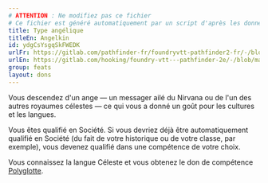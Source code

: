 ```yaml
---
# ATTENTION : Ne modifiez pas ce fichier
# Ce fichier est généré automatiquement par un script d'après les données du module Foundry VTT officiel et de sa traduction
title: Type angélique
titleEn: Angelkin
id: ydgCsYsgqSkFWEDK
urlFr: https://gitlab.com/pathfinder-fr/foundryvtt-pathfinder2-fr/-/blob/master/data/feats/ydgCsYsgqSkFWEDK.htm
urlEn: https://gitlab.com/hooking/foundry-vtt---pathfinder-2e/-/blob/master/packs/data/feats.db/angelkin.json
group: feats
layout: dons
---
```

Vous descendez d'un ange — un messager ailé du Nirvana ou de l'un des autres royaumes célestes — ce qui vous a donné un goût pour les cultures et les langues.

Vous êtes qualifié en Société. Si vous devriez déjà être automatiquement qualifié en Société (du fait de votre historique ou de votre classe, par exemple), vous devenez qualifié dans une compétence de votre choix.

Vous connaissez la langue Céleste et vous obtenez le don de compétence [Polyglotte](polyglotte.md).



